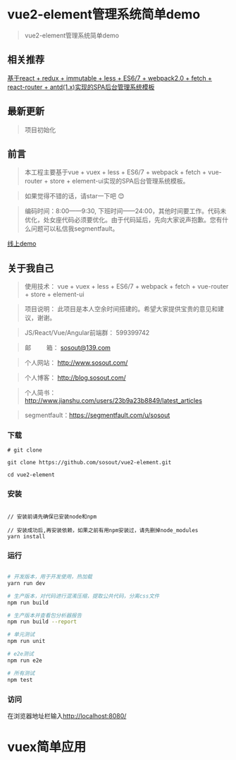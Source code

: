 # vue2-element管理系统简单demo

> vue2-element管理系统简单demo

## 相关推荐

[基于react + redux + immutable + less + ES6/7 + webpack2.0 + fetch + react-router + antd(1.x)实现的SPA后台管理系统模板](https://github.com/sosout/react-antd)

## 最新更新
>  项目初始化

## 前言
>  本工程主要基于vue + vuex + less + ES6/7 + webpack + fetch + vue-router + store + element-ui实现的SPA后台管理系统模板。

>  如果觉得不错的话，请star一下吧 😊

>  编码时间：8:00——9:30, 下班时间——24:00，其他时间要工作。代码未优化，处女座代码必须要优化。由于代码延后，先向大家说声抱歉。您有什么问题可以私信我segmentfault。

[线上demo](http://elm.sosout.com/)

## 关于我自己

>  使用技术： vue + vuex + less + ES6/7 + webpack + fetch + vue-router + store + element-ui

>  项目说明： 此项目是本人空余时间搭建的。希望大家提供宝贵的意见和建议，谢谢。

>  JS/React/Vue/Angular前端群： 599399742

>  邮&emsp;&emsp;&ensp;箱： sosout@139.com

>  个人网站： http://www.sosout.com/

>  个人博客： http://blog.sosout.com/

>  个人简书： http://www.jianshu.com/users/23b9a23b8849/latest_articles

>  segmentfault：https://segmentfault.com/u/sosout

### 下载

```
# git clone

git clone https://github.com/sosout/vue2-element.git

cd vue2-element
```

### 安装
```bush

// 安装前请先确保已安装node和npm

// 安装成功后,再安装依赖，如果之前有用npm安装过，请先删掉node_modules
yarn install
```
### 运行

``` bash

# 开发版本，用于开发使用，热加载
yarn run dev

# 生产版本，对代码进行混淆压缩，提取公共代码，分离css文件
npm run build

# 生产版本并查看包分析器报告
npm run build --report

# 单元测试
npm run unit

# e2e测试
npm run e2e

# 所有测试
npm test
```

### 访问
在浏览器地址栏输入[http://localhost:8080/](http://localhost:8080/)

# vuex简单应用
